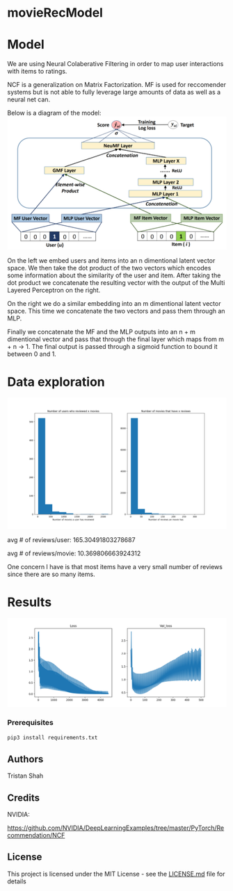 # movieRecModel

# Model
We are using Neural Colaberative Filtering in order to map user interactions with items
to ratings.

NCF is a generalization on Matrix Factorization. MF is used for reccomender systems but is not able to fully leverage large amounts of data as well as a neural net can.

Below is a diagram of the model:
![](images/ncf_diagram.png)

On the left we embed users and items into an n dimentional latent vector space. We then take the dot product of the two vectors which encodes some information about the similarity of the user and item. After taking the dot product we concatenate the resulting vector with the output of the Multi Layered Perceptron on the right.

On the right we do a similar embedding into an m dimentional latent vector space. This time we concatenate the two vectors and pass them through an MLP.

Finally we concatenate the MF and the MLP outputs into an n + m dimentional vector and pass that through the final layer which maps from m + n -> 1. The final output is passed through a sigmoid function to bound it between 0 and 1.

# Data exploration

![](images/distribution_of_reviews.png)

avg # of reviews/user: 165.30491803278687

avg # of reviews/movie: 10.369806663924312

One concern I have is that most items have a very small number of reviews since there are so many items.

# Results

![](images/loss.png)

### Prerequisites
```
pip3 install requirements.txt
```

## Authors
Tristan Shah

## Credits
NVIDIA:

https://github.com/NVIDIA/DeepLearningExamples/tree/master/PyTorch/Recommendation/NCF

## License

This project is licensed under the MIT License - see the [LICENSE.md](LICENSE.md) file for details
